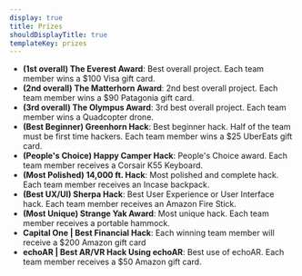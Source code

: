 ```yaml
---
display: true
title: Prizes
shouldDisplayTitle: true
templateKey: prizes
---
```

* **(1st overall) The Everest Award**: Best overall project. Each team member wins a $100 Visa gift card.
* **(2nd overall) The Matterhorn Award**: 2nd best overall project. Each team member wins a $90 Patagonia gift card.
* **(3rd overall) The Olympus Award**: 3rd best overall project. Each team member wins a Quadcopter drone.
* **(Best Beginner) Greenhorn Hack**: Best beginner hack. Half of the team must be first time hackers. Each team member wins a $25 UberEats gift card.
* **(People's Choice) Happy Camper Hack**: People's Choice award. Each team member receives a Corsair K55 Keyboard.
* **(Most Polished) 14,000 ft. Hack**: Most polished and complete hack. Each team member receives an Incase backpack.
* **(Best UX/UI) Sherpa Hack**: Best User Experience or User Interface hack. Each team member receives an Amazon Fire Stick.
* **(Most Unique) Strange Yak Award**: Most unique hack. Each team member receives a portable hammock.
* **Capital One | Best Financial Hack**: Each winning team member will receive a $200 Amazon gift card
* **echoAR | Best AR/VR Hack Using echoAR**: Best use of echoAR. Each team member receives a $50 Amazon gift card.

